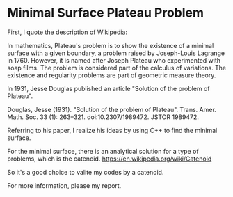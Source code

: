 # Minimal Surface Plateau Problem

First, I quote the description of Wikipedia:

In mathematics, Plateau's problem is to show the existence of a minimal surface with a given boundary, a problem raised by Joseph-Louis Lagrange in 1760. However, it is named after Joseph Plateau who experimented with soap films. The problem is considered part of the calculus of variations. The existence and regularity problems are part of geometric measure theory.

In 1931, Jesse Douglas published an article "Solution of the problem of Plateau". 

Douglas, Jesse (1931). "Solution of the problem of Plateau". Trans. Amer. Math. Soc. 33 (1): 263–321. doi:10.2307/1989472. JSTOR 1989472.

Referring to his paper, I realize his ideas by using C++ to find the minimal surface.

For the minimal surface, there is an analytical solution for a type of problems, which is the catenoid. https://en.wikipedia.org/wiki/Catenoid

So it's a good choice to valite my codes by a catenoid.

For more information, please my report.
